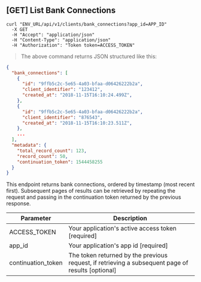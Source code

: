 ## [GET] List Bank Connections

```shell
curl "ENV_URL/api/v1/clients/bank_connections?app_id=APP_ID"
  -X GET
  -H "Accept": "application/json"
  -H "Content-Type": "application/json"
  -H "Authorization": "Token token=ACCESS_TOKEN"
```
> The above command returns JSON structured like this:

```json
{
  "bank_connections": [
    {
      "id": "9ffb5c2c-5e65-4a03-bfaa-d06426222b2a",
      "client_identifier": "123412",
      "created_at": "2018-11-15T16:10:24.499Z",
    },
    {
      "id": "9ffb5c2c-5e65-4a03-bfaa-d06426222b2a",
      "client_identifier": "876543",
      "created_at": "2018-11-15T16:10:23.511Z",
    },
    ...
  ],
  "metadata": {
    "total_record_count": 123,
    "record_count": 50,
    "continuation_token": 1544458255
  }
}
```

This endpoint returns bank connections, ordered by timestamp (most recent first). Subsequent pages of results can be retrieved by repeating the request and passing in the continuation token returned by the previous response.

Parameter | Description
--------- | -----------
ACCESS_TOKEN | Your application's active access token [required]
app_id | Your application's app id [required]
continuation_token | The token returned by the previous request, if retrieving a subsequent page of results [optional]
